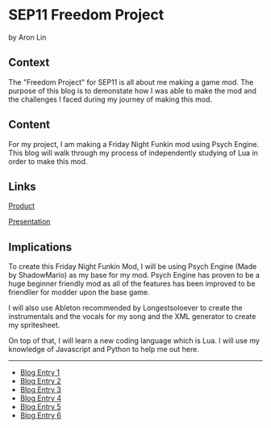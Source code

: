 # SEP11 Freedom Project
by Aron Lin

## Context
The "Freedom Project" for SEP11 is all about me making a game mod. The purpose of this blog is to demonstate how I was able to make the mod and the challenges I faced during my journey of making this mod.

## Content
For my project, I am making a Friday Night Funkin mod using Psych Engine. This blog will walk through my process of independently studying of Lua in order to make this mod.

## Links

[Product](https://github.com/aronl9810/FNF-VsSopfrie)

[Presentation](https://docs.google.com/presentation/d/15odSF1TtFE_rqf7br42ADlkGIHSujkfWkqdgPM61UbU/edit)

## Implications
To create this Friday Night Funkin Mod, I will be using Psych Engine (Made by ShadowMario) as my base for my mod. Psych Engine has proven to be a huge beginner friendly mod as all of the features has been improved to be friendlier for modder upon the base game.

I will also use Ableton recommended by Longestsoloever to create the instrumentals and the vocals for my song and the XML generator to create my spritesheet.

On top of that, I will learn a new coding language which is Lua. I will use my knowledge of Javascript and Python to help me out here. 

---

* [Blog Entry 1](entries/entry01.md)
* [Blog Entry 2](entries/entry02.md)
* [Blog Entry 3](entries/entry03.md)
* [Blog Entry 4](entries/entry04.md)
* [Blog Entry 5](entries/entry05.md)
* [Blog Entry 6](entries/entry06.md)
